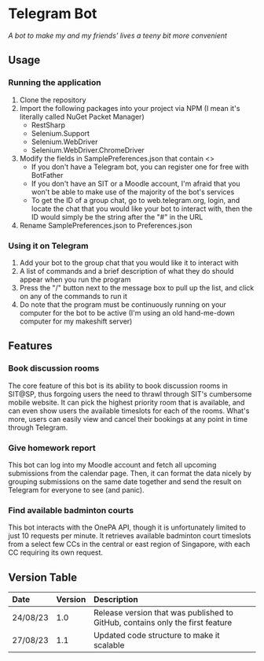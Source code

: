 # Telegram Bot
*A bot to make my and my friends' lives a teeny bit more convenient*

## Usage

### Running the application

1. Clone the repository 
2. Import the following packages into your project via NPM (I mean it's literally called NuGet Packet Manager)
    - RestSharp
    - Selenium.Support
    - Selenium.WebDriver
    - Selenium.WebDriver.ChromeDriver
3. Modify the fields in SamplePreferences.json that contain <> 
    - If you don't have a Telegram bot, you can register one for free with BotFather
    - If you don't have an SIT or a Moodle account, I'm afraid that you won't be able to make use of the majority of the bot's services
    - To get the ID of a group chat, go to web.telegram.org, login, and locate the chat that you would like your bot to interact with, then the ID would simply be the string after the "#" in the URL
4. Rename SamplePreferences.json to Preferences.json

### Using it on Telegram

1. Add your bot to the group chat that you would like it to interact with
2. A list of commands and a brief description of what they do should appear when you run the program
3. Press the "/" button next to the message box to pull up the list, and click on any of the commands to run it
4. Do note that the program must be continuously running on your computer for the bot to be active (I'm using an old hand-me-down computer for my makeshift server)

## Features

### Book discussion rooms

The core feature of this bot is its ability to book discussion rooms in SIT@SP, thus forgoing users the need to thrawl through SIT's cumbersome mobile website. It can pick the highest priority room that is available, and can even show users the available timeslots for each of the rooms. What's more, users can easily view and cancel their bookings at any point in time through Telegram.

### Give homework report

This bot can log into my Moodle account and fetch all upcoming submissions from the calendar page. Then, it can format the data nicely by grouping submissions on the same date together and send the result on Telegram for everyone to see (and panic).

### Find available badminton courts

This bot interacts with the OnePA API, though it is unfortunately limited to just 10 requests per minute. It retrieves available badminton court timeslots from a select few CCs in the central or east region of Singapore, with each CC requiring its own request.

## Version Table

| Date | Version | Description |
| :--- | :------ | :--------- |
| 24/08/23 | 1.0 | Release version that was published to GitHub, contains only the first feature
| 27/08/23 | 1.1 | Updated code structure to make it scalable |